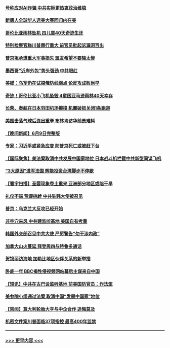 #### [号称应对AI诈骗 中共实际更热衷政治维稳](../pages/prog202/a103729233.md?t=06110343) 
#### [新唐人全球华人选美大赛回归内在美](../pages/prog202/a103728783.md?t=06110343) 
#### [哥伦比亚雨林坠机 四儿童40天奇迹生还](../pages/prog202/a103729169.md?t=06110343) 
#### [特别检察官称川普罪行重大 前官员批起诉漏洞百出](../pages/prog202/a103729075.md?t=06110343) 
#### [普京坦承遭重大军事损失 盟友希望不要输太惨](../pages/prog202/a103729078.md?t=06110343) 
#### [墨西哥“近岸外包”势头强劲 中共眼红](../pages/prog202/a103729072.md?t=06110343) 
#### [美媒：乌军仍在试探俄防线弱点 论反攻成败尚早](../pages/prog202/a103729036.md?t=06110343) 
#### [奇迹！哥伦比亚小飞机坠毁 4童困亚马逊雨林40天幸存](../pages/prog202/a103729027.md?t=06110343) 
#### [长荣、泰航在日本羽田机场擦撞 机翼破损关闭1条跑道](../pages/prog202/a103729019.md?t=06110343) 
#### [美国击落气球后连出重拳 布林肯访华前景难料](../pages/prog202/a103728979.md?t=06110343) 
#### [【晚间新闻】6月9日完整版](../pages/prog202/a103728886.md?t=06110343) 
#### [专家：习近平或紧急应变 防普京死亡或被赶下台](../pages/prog202/a103728876.md?t=06110343) 
#### [【国际聚焦】美法案取消中共发展中国家地位 日本战斗机拦截中共新型间谍飞机](../pages/prog202/a103728883.md?t=06110343) 
#### [“3大原因”进军法国 辉能投资台湾脚步不停歇](../pages/prog202/a103728916.md?t=06110343) 
#### [【寰宇扫描】圣婴现象卷土重来 亚洲部分地区或陷干旱](../pages/prog202/a103728880.md?t=06110343) 
#### [礼仪不端 荒谬挑衅 中共驻韩大使被召见](../pages/prog202/a103728793.md?t=06110343) 
#### [普京：乌克兰大反攻已经开始](../pages/prog202/a103728795.md?t=06110343) 
#### [非空穴来风 中共建监听基地 美国自有考量](../pages/prog202/a103728803.md?t=06110343) 
#### [韩国外交部召见中共大使 严厉警告“勿干涉内政”](../pages/prog202/a103728728.md?t=06110343) 
#### [加拿大山火蔓延 拜登周四与特鲁多通话](../pages/prog202/a103728671.md?t=06110343) 
#### [贺锦丽访海地 加勒比地区伙伴关系的新举措](../pages/prog202/a103728665.md?t=06110343) 
#### [卧底一年 BBC揭性侵视频网站幕后主谋来自中国](../pages/prog202/a103728667.md?t=06110343) 
#### [【短讯】中共在古巴设监听基地 前美国防官员：作法笨](../pages/prog202/a103728663.md?t=06110343) 
#### [美参院小组通过法案 取消中国“发展中国家”地位](../pages/prog202/a103728661.md?t=06110343) 
#### [【禁闻】意大利轮胎大亨与中企合作 追悔莫及](../pages/prog202/a103728597.md?t=06110343) 
#### [机密文件案川普面临37项指控 最高400年监禁](../pages/prog202/a103727237.md?t=06110343) 

----
#### [ >>> 更早内容 <<< ](../indexes/prog202-earlier.md)
